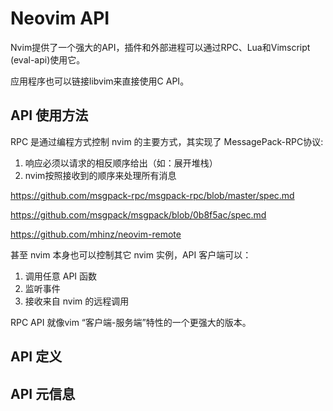# Neovim API

Nvim提供了一个强大的API，插件和外部进程可以通过RPC、Lua和Vimscript (eval-api)使用它。

应用程序也可以链接libvim来直接使用C API。

## API 使用方法

RPC 是通过编程方式控制 nvim 的主要方式，其实现了 MessagePack-RPC协议:
1. 响应必须以请求的相反顺序给出（如：展开堆栈）
2. nvim按照接收到的顺序来处理所有消息

https://github.com/msgpack-rpc/msgpack-rpc/blob/master/spec.md

https://github.com/msgpack/msgpack/blob/0b8f5ac/spec.md

https://github.com/mhinz/neovim-remote

甚至 nvim 本身也可以控制其它 nvim 实例，API 客户端可以：
1. 调用任意 API 函数
2. 监听事件
3. 接收来自 nvim 的远程调用

RPC API 就像vim “客户端-服务端”特性的一个更强大的版本。

## API 定义

## API 元信息



















